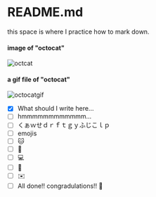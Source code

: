 # README.md
this space is where I practice how to mark down.
#### image of "octocat"
![octcat](https://i0.wp.com/goodpatch.com/blog/wp-content/uploads/2013/12/octocat.png?ssl=1)

#### a gif file of "octocat"
![octocatgif](https://octodex.github.com/images/NUX_Octodex.gif)

- [x] What should I write here...
- [ ] hmmmmmmmmmmmm...
- [ ] くぁｗせｄｒｆｔｇｙふじこｌｐ
- [ ] emojis
- [ ] :cat:
- [ ] :dog:
- [ ] :computer:
- [ ] :apple:
- [ ] :envelope:
- [ ]  All done!! congradulations!! :tada:
